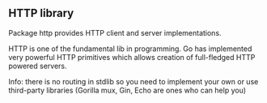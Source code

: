 ## HTTP library

Package http provides HTTP client and server implementations.

HTTP is one of the fundamental lib in programming. Go has implemented very powerful HTTP primitives which allows creation of full-fledged HTTP powered servers.

Info: there is no routing in stdlib so you need to implement your own or use third-party libraries (Gorilla mux, Gin, Echo are ones who can help you)
